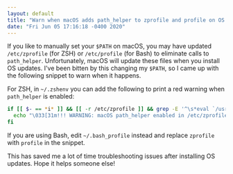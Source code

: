 ```yaml
---
layout: default
title: "Warn when macOS adds path_helper to zprofile and profile on OS updates"
date: "Fri Jun 05 17:16:18 -0400 2020"
---
```


If you like to manually set your `$PATH` on macOS, you may have updated
`/etc/zprofile` (for ZSH) or `/etc/profile` (for Bash) to eliminate calls to
`path_helper`. Unfortunately, macOS will update these files when you install
OS updates. I've been bitten by this changing my `$PATH`, so I came up with
the following snippet to warn when it happens.

For ZSH, in `~/.zshenv` you can add the following to print a red warning when
`path_helper` is enabled:

```sh
if [[ $- == *i* ]] && [[ -r /etc/zprofile ]] && grep -E '^\s*eval `/usr/libexec/path_helper' /etc/zprofile > /dev/null; then
  echo "\033[31m!!! WARNING: macOS path_helper enabled in /etc/zprofile !!!\033[m" >&2
fi
```

If you are using Bash, edit `~/.bash_profile` instead and replace `zprofile`
with `profile` in the snippet.

This has saved me a lot of time troubleshooting issues after installing OS
updates. Hope it helps someone else!
